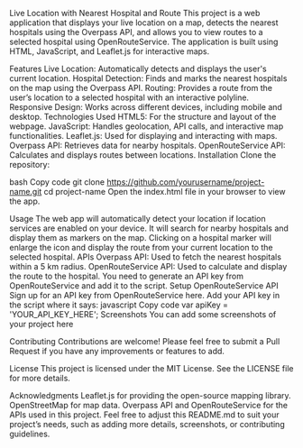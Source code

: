 Live Location with Nearest Hospital and Route
This project is a web application that displays your live location on a map, detects the nearest hospitals using the Overpass API, and allows you to view routes to a selected hospital using OpenRouteService. The application is built using HTML, JavaScript, and Leaflet.js for interactive maps.

Features
Live Location: Automatically detects and displays the user's current location.
Hospital Detection: Finds and marks the nearest hospitals on the map using the Overpass API.
Routing: Provides a route from the user’s location to a selected hospital with an interactive polyline.
Responsive Design: Works across different devices, including mobile and desktop.
Technologies Used
HTML5: For the structure and layout of the webpage.
JavaScript: Handles geolocation, API calls, and interactive map functionalities.
Leaflet.js: Used for displaying and interacting with maps.
Overpass API: Retrieves data for nearby hospitals.
OpenRouteService API: Calculates and displays routes between locations.
Installation
Clone the repository:

bash
Copy code
git clone https://github.com/yourusername/project-name.git
cd project-name
Open the index.html file in your browser to view the app.

Usage
The web app will automatically detect your location if location services are enabled on your device.
It will search for nearby hospitals and display them as markers on the map.
Clicking on a hospital marker will enlarge the icon and display the route from your current location to the selected hospital.
APIs
Overpass API: Used to fetch the nearest hospitals within a 5 km radius.
OpenRouteService API: Used to calculate and display the route to the hospital. You need to generate an API key from OpenRouteService and add it to the script.
Setup OpenRouteService API
Sign up for an API key from OpenRouteService here.
Add your API key in the script where it says:
javascript
Copy code
var apiKey = 'YOUR_API_KEY_HERE';
Screenshots
You can add some screenshots of your project here

Contributing
Contributions are welcome! Please feel free to submit a Pull Request if you have any improvements or features to add.

License
This project is licensed under the MIT License. See the LICENSE file for more details.

Acknowledgments
Leaflet.js for providing the open-source mapping library.
OpenStreetMap for map data.
Overpass API and OpenRouteService for the APIs used in this project.
Feel free to adjust this README.md to suit your project’s needs, such as adding more details, screenshots, or contributing guidelines.
